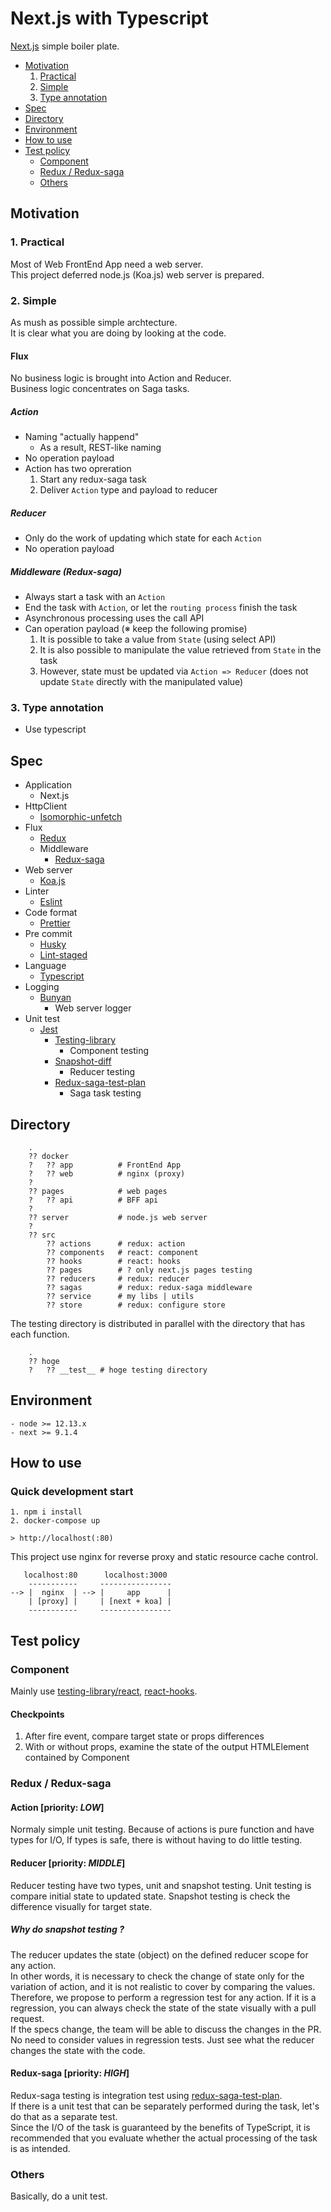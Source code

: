 # Next.js with Typescript
[Next.js](https://nextjs.org/) simple boiler plate.

- [Motivation](#motivation)
  1. [Practical](#1-practical)
  2. [Simple](#2-simple)
  3. [Type annotation](#3-type-annotation)
- [Spec](#wpec)
- [Directory](#directory)
- [Environment](#environment)
- [How to use](#how-to-use)
- [Test policy](#test-policy)
  - [Component](#component)
  - [Redux / Redux-saga](#redux-redux-saga)
  - [Others](#others)


## Motivation
### 1. Practical
Most of Web FrontEnd App need a web server.  
This project deferred node.js (Koa.js) web server is prepared.

### 2. Simple
As mush as possible simple archtecture.  
It is clear what you are doing by looking at the code.

#### Flux
No business logic is brought into Action and Reducer.  
Business logic concentrates on Saga tasks.

##### Action
- Naming "actually happend"
    - As a result, REST-like naming
- No operation payload
- Action has two opreration
    1. Start any redux-saga task
    2. Deliver `Action` type and payload to reducer

##### Reducer
- Only do the work of updating which state for each `Action`
- No operation payload

##### Middleware (Redux-saga)
- Always start a task with an `Action`
- End the task with `Action`, or let the `routing process` finish the task
- Asynchronous processing uses the call API
- Can operation payload (※ keep the following promise)
    1. It is possible to take a value from `State` (using select API)
    2. It is also possible to manipulate the value retrieved from `State` in the task
    3. However, state must be updated via `Action => Reducer` (does not update `State` directly with the manipulated value)

### 3. Type annotation
- Use typescript

## Spec
- Application
    - Next.js
- HttpClient
    - [Isomorphic-unfetch](https://github.com/developit/unfetch/tree/master/packages/isomorphic-unfetch)
- Flux
    - [Redux](https://github.com/reduxjs/redux)
    - Middleware
        - [Redux-saga](https://github.com/redux-saga/redux-saga)
- Web server
    - [Koa.js](https://github.com/koajs/koa)
- Linter
    - [Eslint](https://github.com/eslint/eslint)
- Code format
    - [Prettier](https://github.com/prettier/prettier)
- Pre commit
    - [Husky](https://github.com/typicode/husky)
    - [Lint-staged](https://github.com/okonet/lint-staged)
- Language
    - [Typescript](https://www.typescriptlang.org/)
- Logging
    - [Bunyan](https://github.com/trentm/node-bunyan)
        - Web server logger
- Unit test
    - [Jest](https://github.com/facebook/jest)
        - [Testing-library](https://github.com/testing-library/react-testing-library)
            - Component testing
        - [Snapshot-diff](https://github.com/jest-community/snapshot-diff)
            - Reducer testing
        - [Redux-saga-test-plan](https://github.com/jfairbank/redux-saga-test-plan)
            - Saga task testing

## Directory
```
    .
    ?? docker
    ?   ?? app          # FrontEnd App
    ?   ?? web          # nginx (proxy)
    ?
    ?? pages            # web pages
    ?   ?? api          # BFF api
    ?
    ?? server           # node.js web server
    ?
    ?? src
        ?? actions      # redux: action
        ?? components   # react: component
        ?? hooks        # react: hooks
        ?? pages        # ? only next.js pages testing
        ?? reducers     # redux: reducer
        ?? sagas        # redux: redux-saga middleware
        ?? service      # my libs | utils
        ?? store        # redux: configure store
```
The testing directory is distributed in parallel with the directory that has each function.
```
    .
    ?? hoge
    ?   ?? __test__ # hoge testing directory
```

## Environment
```
- node >= 12.13.x
- next >= 9.1.4
```

## How to use
### Quick development start
```
1. npm i install
2. docker-compose up

> http://localhost(:80)
```

This project use nginx for reverse proxy and static resource cache control.

```
   localhost:80      localhost:3000
    -----------     ----------------
--> |  nginx  | --> |     app      |
    | [proxy] |     | [next + koa] |
    -----------     ----------------
```

## Test policy
### Component
Mainly use [testing-library/react](https://github.com/testing-library/react-testing-library), [react-hooks](https://github.com/testing-library/react-hooks-testing-library).

#### Checkpoints
1. After fire event, compare target state or props differences
2. With or without props, examine the state of the output HTMLElement contained by Component

### Redux / Redux-saga
#### Action [priority: *LOW*]
Normaly simple unit testing.
Because of actions is pure function and have types for I/O,
If types is safe, there is without having to do little testing.

#### Reducer [priority: *MIDDLE*]
Reducer testing have two types, unit and snapshot testing.
Unit testing is compare initial state to updated state.
Snapshot testing is check the difference visually for target state.

##### Why do snapshot testing ?
The reducer updates the state (object) on the defined reducer scope for any action.  
In other words, it is necessary to check the change of state only for the variation of action, and it is not realistic to cover by comparing the values.  
Therefore, we propose to perform a regression test for any action.
If it is a regression, you can always check the state of the state visually with a pull request.  
If the specs change, the team will be able to discuss the changes in the PR.  
No need to consider values in regression tests. Just see what the reducer changes the state with the code.

#### Redux-saga [priority: *HIGH*]
Redux-saga testing is integration test using [redux-saga-test-plan](https://github.com/jfairbank/redux-saga-test-plan).  
If there is a unit test that can be separately performed during the task, let's do that as a separate test.  
Since the I/O of the task is guaranteed by the benefits of TypeScript, it is recommended that you evaluate whether the actual processing of the task is as intended.

### Others
Basically, do a unit test.